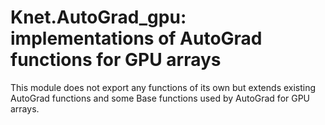 # Knet.AutoGrad_gpu: implementations of AutoGrad functions for GPU arrays

This module does not export any functions of its own but extends existing AutoGrad functions
and some Base functions used by AutoGrad for GPU arrays.
